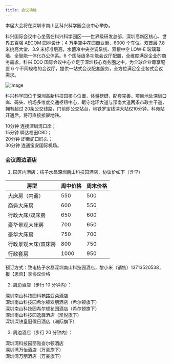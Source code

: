 ```yaml
---
title: 会议场地
---
```

本届大会将在深圳市南山区科兴科学园会议中心举办。

科兴国际会议中心坐落在科兴科学园区——世界级研发总部，深圳高新区核心、世界五百强 AECOM 园林设计；4 万平空中花园商业街、6000 个车位。双首层 7.8 米挑高大堂、3.9 米标准层高，水蓄冷中央空调系统、双银中空 LOW-E 玻璃幕墙、全智能一体化办公体系。6 个国际级多功能会议厅配置，全维度满足企业的商务需求。科兴 ECO 国际会议中心立足于深圳核心商务圈之中，为全球企业尊享配置 6 个不同规格的会议厅，提供一站式会议配套服务，全方位满足企业各式会议需求。

![image](images/img-3.png)

科兴科学园位于深圳高新科技园核心位置，体量磅礴，配套完善。项目地处深圳口岸、码头、机场多维度交通枢纽中心，踞守北环大道与深南大道两条市政主干道，拥有超过 20条公交线路，门前即公交站台，地铁罗宝线深大站仅10分钟，科苑站开通后，将可直接接驳地铁。

10分钟 连接深圳湾口岸；
<br/>
15分钟 瞬达福田CBD；
<br/>
20分钟 即至蛇口码头；
<br/>
30分钟 连通宝安国际机场。 

### 会议周边酒店

1. 园区内酒店：桔子水晶深圳南山科技园酒店，协议价如下（含早）

| 房型 | 周中价格 | 周末价格 |
| ----- | ----- | ----- |
| 大床房（内窗） | 550 |500 |
| 商务大床房 | 600 |550 |
| 行政大床/双床房 | 650 |600 |
| 豪华景观大床房 | 700 |650 |
| 豪华大床房 | 750 |700 |
| 行政景观大床/双床房 | 800 |750 |
| 行政套房 | 1000 |950 |

预订方式：致电桔子水晶深圳南山科技园酒店，黎小米（销售）13713520538，报【思否】享协议价格


2. 周边酒店（步行 10 分钟内）：

深圳南山科技园科苑路亚朵酒店
<br/>
深圳南山科技园希尔顿欢朋酒店（希尔顿旗下）
<br/>
深圳南山科技园希尔顿花园酒店（希尔顿旗下）
<br/>
深圳南山科技园逸扉酒店（凯悦旗下）
<br/>
深圳深铁皇冠假日酒店（洲际旗下）

3. 周边酒店（步行 20 分钟内）：

深圳湾科技园丽雅查尔顿酒店
<br/>
深圳湾万怡酒店（万豪旗下）
<br/>
深圳湾万丽酒店（万豪旗下）